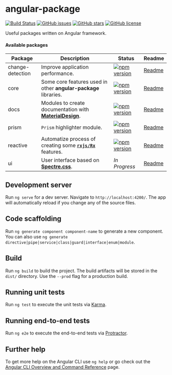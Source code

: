 # angular-package

[![Build Status](https://travis-ci.org/angular-package/angular-package.svg?branch=master)](https://travis-ci.org/angular-package/angular-package)
[![GitHub issues](https://img.shields.io/github/issues/angular-package/angular-package.svg)](https://github.com/angular-package/angular-package/issues)
[![GitHub stars](https://img.shields.io/github/stars/angular-package/angular-package.svg)](https://github.com/angular-package/angular-package/stargazers)
[![GitHub license](https://img.shields.io/github/license/angular-package/angular-package.svg)](https://github.com/angular-package/angular-package/blob/master/LICENSE)

Useful packages written on Angular framework.

#### Available packages

| Package          | Description                                                                              | Status        | Readme      |
|------------------|------------------------------------------------------------------------------------------|---------------|-------------|
| change-detection | Improve application performance.                                                         | [![npm version](https://badge.fury.io/js/%40angular-package%2Fchange-detection.svg)](https://badge.fury.io/js/%40angular-package%2Fchange-detection) | [Readme][0] |
| core             | Some core features used in other **angular-package** libraries.                          | [![npm version](https://badge.fury.io/js/%40angular-package%2Fcore.svg)](https://badge.fury.io/js/%40angular-package%2Fcore) | [Readme][2] |
| docs             | Modules to create documentation with **[MaterialDesign](https://material.angular.io/)**. | [![npm version](https://badge.fury.io/js/%40angular-package%2Fdocs.svg)](https://badge.fury.io/js/%40angular-package%2Fdocs) | [Readme][4] |
| prism            | `Prism` highlighter module.                                                              | [![npm version](https://badge.fury.io/js/%40angular-package%2Fprism.svg)](https://badge.fury.io/js/%40angular-package%2Fprism) | [Readme][7] |
| reactive         | Automatize process of creating some **[`rxjs/Rx`](http://reactivex.io/rxjs/)** features. | [![npm version](https://badge.fury.io/js/%40angular-package%2Freactive.svg)](https://badge.fury.io/js/%40angular-package%2Freactive) | [Readme][8] |
| ui               | User interface based on **[Spectre.css](https://picturepan2.github.io/spectre/index.html)**.              | *In Progress* | [Readme][9] |

 [0]: https://github.com/angular-package/angular-package/tree/master/packages/change-detection#readme
 [1]: https://
 [2]: https://github.com/angular-package/angular-package/tree/master/packages/core#readme
 [3]: https://
 [4]: https://github.com/angular-package/angular-package/tree/master/packages/docs#readme
 [5]: https://
 [6]: https://
 [7]: https://github.com/angular-package/angular-package/tree/master/packages/prism#readme
 [8]: https://github.com/angular-package/angular-package/tree/master/packages/reactive#readme
 [9]: https://


## Development server

Run `ng serve` for a dev server. Navigate to `http://localhost:4200/`. The app will automatically reload if you change any of the source files.

## Code scaffolding

Run `ng generate component component-name` to generate a new component. You can also use `ng generate directive|pipe|service|class|guard|interface|enum|module`.

## Build

Run `ng build` to build the project. The build artifacts will be stored in the `dist/` directory. Use the `--prod` flag for a production build.

## Running unit tests

Run `ng test` to execute the unit tests via [Karma](https://karma-runner.github.io).

## Running end-to-end tests

Run `ng e2e` to execute the end-to-end tests via [Protractor](http://www.protractortest.org/).

## Further help

To get more help on the Angular CLI use `ng help` or go check out the [Angular CLI Overview and Command Reference](https://angular.io/cli) page.
